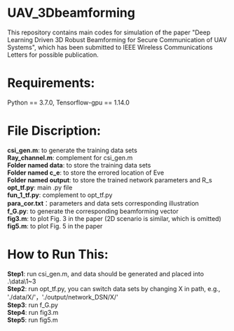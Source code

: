 # UAV_3Dbeamforming
This repository contains main codes for simulation of the paper "Deep Learning Driven 3D Robust Beamforming for Secure Communication of UAV Systems", which has been submitted to IEEE Wireless Communications Letters for possible publication.

Requirements:
=
Python == 3.7.0, Tensorflow-gpu == 1.14.0

File Discription:
=
**csi_gen.m**: to generate the training data sets  
**Ray_channel.m**: complement for csi_gen.m  
**Folder named data**: to store the training data sets  
**Folder named c_e**: to store the errored location of Eve  
**Folder named output**: to store the trained network parameters and R_s  
**opt_tf.py**: main .py file  
**fun_1_tf.py**: complement to opt_tf.py  
**para_cor.txt**：parameters and data sets corresponding illustration  
**f_G.py**: to generate the corresponding beamforming vector  
**fig3.m**: to plot Fig. 3 in the paper (2D scenario is similar, which is omitted)  
**fig5.m**: to plot Fig. 5 in the paper

How to Run This:
=
**Step1**: run csi_gen.m, and data should be generated and placed into .\data\1~3  
**Step2**: run opt_tf.py, you can switch data sets by changing X in path, e.g., './data/X/'，'./output/network_DSN/X/'  
**Step3**: run f_G.py  
**Step4**: run fig3.m  
**Step5**: run fig5.m

